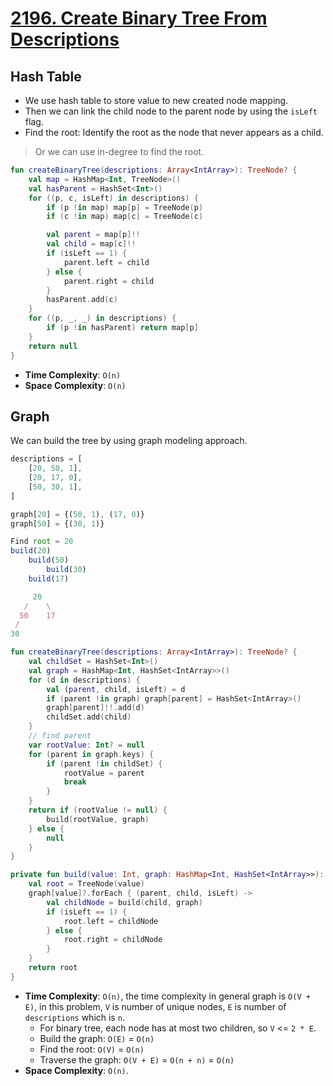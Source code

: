 # [2196. Create Binary Tree From Descriptions](https://leetcode.com/problems/create-binary-tree-from-descriptions/)

## Hash Table
- We use hash table to store value to new created node mapping.
- Then we can link the child node to the parent node by using the `isLeft` flag.
- Find the root: Identify the root as the node that never appears as a child.

> Or we can use in-degree to find the root.

```kotlin
fun createBinaryTree(descriptions: Array<IntArray>): TreeNode? {
    val map = HashMap<Int, TreeNode>()
    val hasParent = HashSet<Int>()
    for ((p, c, isLeft) in descriptions) {
        if (p !in map) map[p] = TreeNode(p)
        if (c !in map) map[c] = TreeNode(c)

        val parent = map[p]!!
        val child = map[c]!!
        if (isLeft == 1) {
            parent.left = child
        } else {
            parent.right = child
        }
        hasParent.add(c)
    }
    for ((p, _, _) in descriptions) {
        if (p !in hasParent) return map[p]
    }
    return null
}
```

- **Time Complexity**: `O(n)`
- **Space Complexity**: `O(n)`


## Graph
We can build the tree by using graph modeling approach.

```js
descriptions = [
    [20, 50, 1],
    [20, 17, 0],
    [50, 30, 1],
]

graph[20] = {(50, 1), (17, 0)}
graph[50] = {(30, 1)}

Find root = 20
build(20)
    build(50)
        build(30)
    build(17)

     20
   /    \
  50    17
 /
30
```

```kotlin
fun createBinaryTree(descriptions: Array<IntArray>): TreeNode? {
    val childSet = HashSet<Int>()
    val graph = HashMap<Int, HashSet<IntArray>>()
    for (d in descriptions) {
        val (parent, child, isLeft) = d
        if (parent !in graph) graph[parent] = HashSet<IntArray>()
        graph[parent]!!.add(d)
        childSet.add(child)
    }
    // find parent
    var rootValue: Int? = null
    for (parent in graph.keys) {
        if (parent !in childSet) {
            rootValue = parent
            break
        }
    }
    return if (rootValue != null) {
        build(rootValue, graph)
    } else {
        null
    }
}

private fun build(value: Int, graph: HashMap<Int, HashSet<IntArray>>): TreeNode? {
    val root = TreeNode(value)
    graph[value]?.forEach { (parent, child, isLeft) ->
        val childNode = build(child, graph)
        if (isLeft == 1) {
            root.left = childNode
        } else {
            root.right = childNode
        }
    }
    return root
}
```

- **Time Complexity**: `O(n)`, the time complexity in general graph is `O(V + E)`, in this problem, `V` is number of unique nodes, `E` is number of `descriptions` which is `n`.
    - For binary tree, each node has at most two children, so `V` <= `2 * E`.
    - Build the graph: `O(E)` = `O(n)`
    - Find the root: `O(V)` = `O(n)`
    - Traverse the graph: `O(V + E)` = `O(n + n)` = `O(n)`
- **Space Complexity**: `O(n)`.